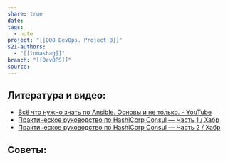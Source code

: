 ```yaml
---
share: true
date: 
tags:
  - note
project: "[[DO8 DevOps. Project 8]]"
s21-authors:
  - "[[lomashag]]"
branch: "[[DevOPS]]"
source: 
---
```


## Литература и видео:

- [Всё что нужно знать по Ansible. Основы и не только. - YouTube](https://youtu.be/YYjCwLs-1hA?si=PWn27bIHJrJkBA7Z)
- [Практическое руководство по HashiCorp Consul — Часть 1 / Хабр](https://habr.com/ru/articles/531602/)
- [Практическое руководство по HashiCorp Consul — Часть 2 / Хабр](https://habr.com/ru/articles/536444/)

## Советы:
